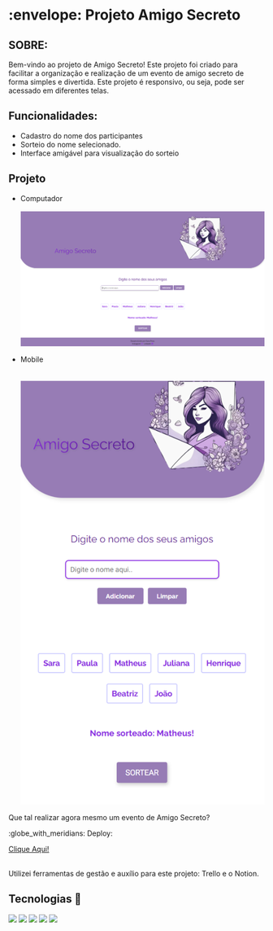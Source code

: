 <h1> :envelope: Projeto Amigo Secreto</h1>

## SOBRE:
Bem-vindo ao projeto de Amigo Secreto! Este projeto foi criado para facilitar a organização e realização de um evento de amigo secreto de forma simples e divertida.
Este projeto é responsivo, ou seja, pode ser acessado em diferentes telas.

## Funcionalidades:
* Cadastro do nome dos participantes
* Sorteio do nome selecionado.
* Interface amigável para visualização do sorteio</p>

## Projeto
* Computador <br><br>
![Captura-de-tela-versão-PC](assets/Captura%20de%20tela%202025-02-03%20093405.png)

* Mobile <br><br>   
![Captura-de-tela-versão-PC](assets/Captura%20de%20tela%202025-02-03%20093343.png)

<div>
<p>Que tal realizar agora mesmo um evento de Amigo Secreto? </p>
<p>:globe_with_meridians: Deploy:</p><a href="https://amigo-secreto-ten-ochre.vercel.app/">Clique Aqui!</a>
<br>
<br>
<p>Utilizei ferramentas de gestão e auxílio para este projeto: Trello e o Notion. </p>
</div>

## Tecnologias :rocket:
<div>
  <img src="https://i.postimg.cc/wMbY2hYX/html-icon.png">
  <img src="https://i.postimg.cc/Wpgt5zdM/css-icon.png">
  <img src="https://i.postimg.cc/J0Dvh2t9/js-icon.png">
  <img src="https://i.postimg.cc/yYwM5sWc/211904-social-github-icon.png">
  <img src="https://i.postimg.cc/v852Bfmg/7564187-figma-logo-brand-icon.png">
</div>
